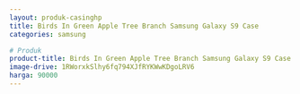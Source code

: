 ```yaml
---
layout: produk-casinghp
title: Birds In Green Apple Tree Branch Samsung Galaxy S9 Case
categories: samsung

# Produk
product-title: Birds In Green Apple Tree Branch Samsung Galaxy S9 Case
image-drive: 1RWorxkSlhy6fq794XJfRYKWwKDgoLRV6
harga: 90000
---
```

